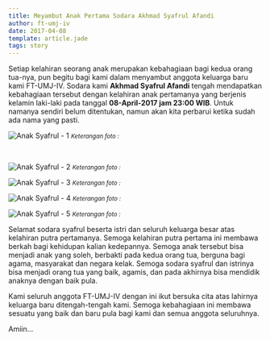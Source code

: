 ```yaml
---
title: Meyambut Anak Pertama Sodara Akhmad Syafrul Afandi
author: ft-umj-iv
date: 2017-04-08
template: article.jade
tags: story
---
```


Setiap kelahiran seorang anak merupakan kebahagiaan bagi kedua orang tua-nya, pun begitu bagi kami dalam menyambut anggota keluarga baru kami FT-UMJ-IV. 
Sodara kami <b>Akhmad Syafrul Afandi</b> tengah mendapatkan kebahagiaan tersebut dengan kelahiran anak pertamanya yang berjenis kelamin laki-laki pada tanggal <b>08-April-2017 jam 23:00 WIB</b>. 
Untuk namanya sendiri belum ditentukan, namun akan kita perbarui ketika sudah ada nama yang pasti.

![Anak Syafrul - 1](anak-syafrul-1.jpg)
<small>_Keterangan foto :_</small>

<br/>
<div class="more"></div>

![Anak Syafrul - 2](anak-syafrul-2.jpg)
<small>_Keterangan foto :_</small>

![Anak Syafrul - 3](anak-syafrul-3.jpg)
<small>_Keterangan foto :_</small>

![Anak Syafrul - 4](anak-syafrul-4.jpg)
<small>_Keterangan foto :_</small>

![Anak Syafrul - 5](anak-syafrul-5.jpg)
<small>_Keterangan foto :_</small>

Selamat sodara syafrul beserta istri dan seluruh keluarga besar atas kelahiran putra pertamanya.
Semoga kelahiran putra pertama ini membawa berkah bagi kehidupan kalian kedepannya.
Semoga anak tersebut bisa menjadi anak yang soleh, berbakti pada kedua orang tua, berguna bagi agama, masyarakat dan negara kelak.
Semoga sodara syafrul dan istrinya bisa menjadi orang tua yang baik, agamis, dan pada akhirnya bisa mendidik anaknya dengan baik pula.


Kami seluruh anggota FT-UMJ-IV dengan ini ikut bersuka cita atas lahirnya keluarga baru ditengah-tengah kami.
Semoga kebahagiaan ini membawa sesuatu yang baik dan baru pula bagi kami dan semua anggota seluruhnya. 

Amiin...

